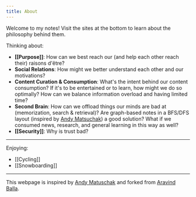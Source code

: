```yaml
---
title: About
---
```


Welcome to my notes! Visit the sites at the bottom to learn about the philosophy
behind them.

Thinking about:

* **[[Purpose]]**: How can we best reach our (and help each other reach their) raisons d'être?
* **Social Relations**: How might we better understand each other and our motivations?
* **Content Curation & Consumption**: What's the intent behind our content consumption? If it's to be entertained or to learn, how might we do so optimally?
How can we balance information overload and having limited time?
* **Second Brain**: How can we offload things our minds are bad at (memorization, search & retrieval)? Are graph-based notes in a BFS/DFS layout (inspired by [Andy Matsuchak](https://notes.andymatuschak.org/About_these_notes)) 
a good solution? What if we consumed news, research, and general learning in this way as well?
* **[[Security]]**: Why is trust bad?

---

Enjoying:

* [[Cycling]]
* [[Snowboarding]]

---

This webpage is inspired by 
[Andy Matuschak](https://notes.andymatuschak.org/About_these_notes) and forked from [Aravind Balla](https://aravindballa.com). 
